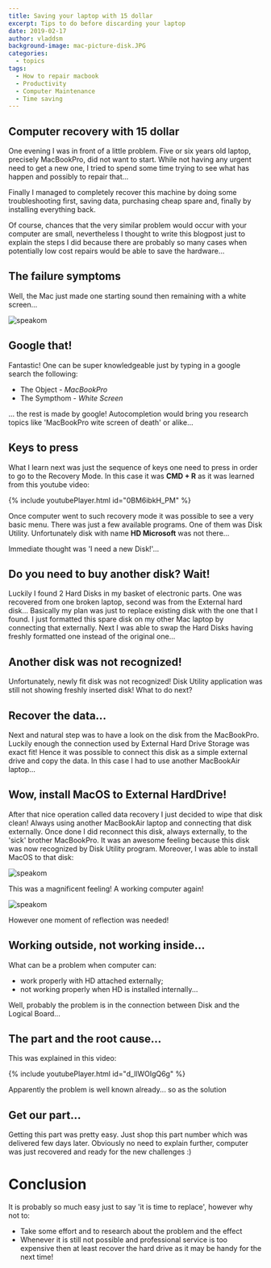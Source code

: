 ```yaml
---
title: Saving your laptop with 15 dollar
excerpt: Tips to do before discarding your laptop
date: 2019-02-17
author: vladdsm
background-image: mac-picture-disk.JPG
categories:
  - topics
tags:
  - How to repair macbook
  - Productivity
  - Computer Maintenance
  - Time saving
---
```


## Computer recovery with 15 dollar

One evening I was in front of a little problem. Five or six years old laptop, precisely MacBookPro, did not want to start. While not having any urgent need to get a new one, I tried to spend some time trying to see what has happen and possibly to repair that...

Finally I managed to completely recover this machine by doing some troubleshooting first, saving data, purchasing cheap spare and, finally by installing everything back.

Of course, chances that the very similar problem would occur with your computer are small, nevertheless I thought to write this blogpost just to explain the steps I did because there are probably so many cases when potentially low cost repairs would be able to save the hardware...

## The failure symptoms

Well, the Mac just made one starting sound then remaining with a white screen... 

<img src ="https://raw.githubusercontent.com/vladdsm/myblog_attempt/master/images/mac_white_screen.PNG" alt="speakom"   />

## Google that!

Fantastic! One can be super knowledgeable just by typing in a google search the following:

* The Object - *MacBookPro*
* The Sympthom - *White Screen*

... the rest is made by google! Autocompletion would bring you research topics like 'MacBookPro wite screen of death' or alike...

## Keys to press

What I learn next was just the sequence of keys one need to press in order to go to the Recovery Mode. In this case it was **CMD + R** as it was learned from this youtube video:

{% include youtubePlayer.html id="0BM6ibkH_PM" %}

Once computer went to such recovery mode it was possible to see a very basic menu. There was just a few available programs. One of them was Disk Utility. Unfortunately disk with name **HD Microsoft** was not there...

Immediate thought was 'I need a new Disk!'...

## Do you need to buy another disk? Wait!

Luckily I found 2 Hard Disks in my basket of electronic parts. One was recovered from one broken laptop, second was from the External hard disk... Basically my plan was just to replace existing disk with the one that I found. I just formatted this spare disk on my other Mac laptop by connecting that externally. Next I was able to swap the Hard Disks having freshly formatted one instead of the original one...

## Another disk was not recognized!

Unfortunately, newly fit disk was not recognized! Disk Utility application was still not showing freshly inserted disk! What to do next?

## Recover the data...

Next and natural step was to have a look on the disk from the MacBookPro. Luckily enough the connection used by External Hard Drive Storage was exact fit! Hence it was possible to connect this disk as a simple external drive and copy the data. In this case I had to use another MacBookAir laptop...

## Wow, install MacOS to External HardDrive!

After that nice operation called data recovery I just decided to wipe that disk clean! Always using another MacBookAir laptop and connecting that disk externally. Once done I did reconnect this disk, always externally, to the 'sick' brother MacBookPro. It was an awesome feeling because this disk was now recognized by Disk Utility program. Moreover, I was able to install MacOS to that disk:

<img src ="https://raw.githubusercontent.com/vladdsm/myblog_attempt/master/images/mac_external_drive.JPG" alt="speakom"   />

This was a magnificent feeling! A working computer again!

<img src ="https://raw.githubusercontent.com/vladdsm/myblog_attempt/master/images/mac-external-OS.JPG" alt="speakom"   />

However one moment of reflection was needed! 

## Working outside, not working inside...

What can be a problem when computer can:

* work properly with HD attached externally;
* not working properly when HD is installed internally...

Well, probably the problem is in the connection between Disk and the Logical Board...

## The part and the root cause...

This was explained in this video:

{% include youtubePlayer.html id="d_llWOIgQ6g" %}

Apparently the problem is well known already... so as the solution

## Get our part...

Getting this part was pretty easy. Just shop this part number which was delivered few days later. Obviously no need to explain further, computer was just recovered and ready for the new challenges :)

# Conclusion

It is probably so much easy just to say 'it is time to replace', however why not to:

* Take some effort and to research about the problem and the effect
* Whenever it is still not possible and professional service is too expensive then at least recover the hard drive as it may be handy for the next time!

